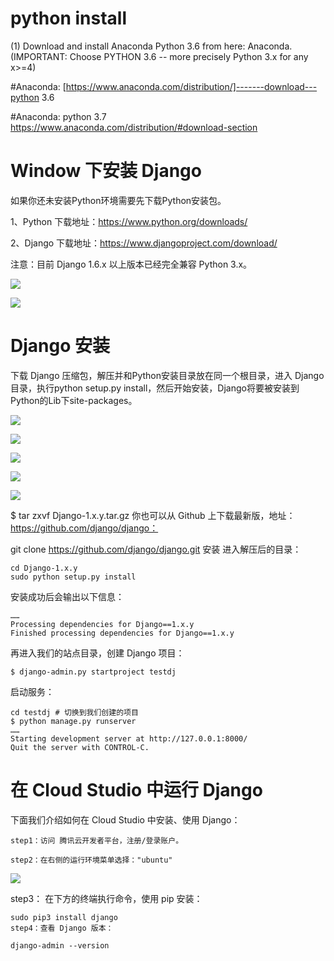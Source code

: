 # python install
(1) Download and install Anaconda Python 3.6 from here: Anaconda. (IMPORTANT: Choose PYTHON 3.6 -- more precisely Python 3.x for any x>=4)

 #Anaconda:  [https://www.anaconda.com/distribution/]-------download---python 3.6
 
 #Anaconda: python 3.7
 https://www.anaconda.com/distribution/#download-section 
 
 
# Window 下安装 Django
如果你还未安装Python环境需要先下载Python安装包。

1、Python 下载地址：https://www.python.org/downloads/

2、Django 下载地址：https://www.djangoproject.com/download/

注意：目前 Django 1.6.x 以上版本已经完全兼容 Python 3.x。

![](https://github.com/linbearababy/phthon-deep-/blob/master/catagory/Python%20digino/pictures/%E5%B1%8F%E5%B9%95%E5%BF%AB%E7%85%A7%202019-05-26%2017.39.22.png)

![](https://github.com/linbearababy/phthon-deep-/blob/master/catagory/Python%20digino/pictures/%E5%B1%8F%E5%B9%95%E5%BF%AB%E7%85%A7%202019-05-26%2017.39.31.png)



# Django 安装
下载 Django 压缩包，解压并和Python安装目录放在同一个根目录，进入 Django 目录，执行python setup.py install，然后开始安装，Django将要被安装到Python的Lib下site-packages。

![](https://github.com/linbearababy/phthon-deep-/blob/master/catagory/Python%20digino/pictures/%E5%B1%8F%E5%B9%95%E5%BF%AB%E7%85%A7%202019-05-26%2017.40.09.png)

![](https://github.com/linbearababy/phthon-deep-/blob/master/catagory/Python%20digino/pictures/%E5%B1%8F%E5%B9%95%E5%BF%AB%E7%85%A7%202019-05-26%2017.40.20.png)

![](https://github.com/linbearababy/phthon-deep-/blob/master/catagory/Python%20digino/pictures/%E5%B1%8F%E5%B9%95%E5%BF%AB%E7%85%A7%202019-05-26%2017.40.20.png)


![](https://github.com/linbearababy/phthon-deep-/blob/master/catagory/Python%20digino/pictures/%E5%B1%8F%E5%B9%95%E5%BF%AB%E7%85%A7%202019-05-26%2017.43.58.png)

![](https://github.com/linbearababy/phthon-deep-/blob/master/catagory/Python%20digino/pictures/%E5%B1%8F%E5%B9%95%E5%BF%AB%E7%85%A7%202019-05-26%2017.51.02.png)

$ tar zxvf Django-1.x.y.tar.gz
你也可以从 Github 上下载最新版，地址：https://github.com/django/django：

git clone https://github.com/django/django.git
安装
进入解压后的目录：

    cd Django-1.x.y
    sudo python setup.py install

安装成功后会输出以下信息：

    ……
    Processing dependencies for Django==1.x.y
    Finished processing dependencies for Django==1.x.y

再进入我们的站点目录，创建 Django 项目：

    $ django-admin.py startproject testdj

启动服务：

    cd testdj # 切换到我们创建的项目
    $ python manage.py runserver
    ……
    Starting development server at http://127.0.0.1:8000/
    Quit the server with CONTROL-C.


# 在 Cloud Studio 中运行 Django
下面我们介绍如何在 Cloud Studio 中安装、使用 Django：

    step1：访问 腾讯云开发者平台，注册/登录账户。

    step2：在右侧的运行环境菜单选择："ubuntu"
    
   ![](https://github.com/linbearababy/phthon-deep-/blob/master/catagory/Python%20digino/pictures/%E5%B1%8F%E5%B9%95%E5%BF%AB%E7%85%A7%202019-05-26%2017.55.16.png)
    
step3：
 在下方的终端执行命令，使用 pip 安装：

    sudo pip3 install django
    step4：查看 Django 版本：

    django-admin --version
